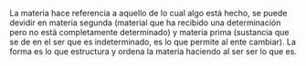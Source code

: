 La materia hace referencia a aquello de lo cual algo está hecho, se puede devidir en materia segunda (material que ha recibido una determinación pero no está completamente determinado) y materia prima (sustancia que se de en el ser que es indeterminado, es lo que permite al ente cambiar). La forma es lo que estructura y ordena la materia haciendo al ser ser lo que es.